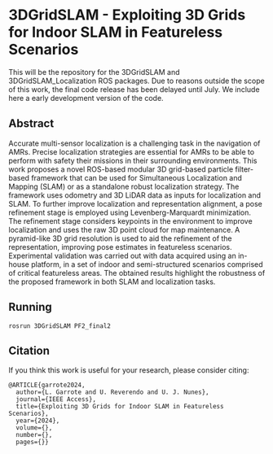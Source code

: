 # 3DGridSLAM - Exploiting 3D Grids for Indoor SLAM in Featureless Scenarios

This will be the repository for the 3DGridSLAM and 3DGridSLAM_Localization ROS packages.
Due to reasons outside the scope of this work, the final code release has been delayed until July. We include here a early development version of the code.

## Abstract

Accurate multi-sensor localization is a challenging task in the navigation of AMRs. Precise localization strategies are essential for AMRs to be able to perform with safety their missions in their surrounding environments. This work proposes a novel ROS-based modular 3D grid-based particle filter-based framework that can be used for Simultaneous Localization and Mapping (SLAM) or as a standalone robust localization strategy.
The framework uses odometry and 3D LiDAR data as inputs for localization and SLAM. To further improve localization and representation alignment, a pose refinement stage is employed using Levenberg-Marquardt minimization. The refinement stage considers keypoints in the environment to improve localization and uses the raw 3D point cloud for map maintenance. A pyramid-like 3D grid resolution is used to aid the refinement of the representation, improving pose estimates in featureless scenarios. Experimental validation was carried out with data acquired using an in-house platform, in a set of indoor and semi-structured scenarios comprised of critical featureless areas. The obtained results highlight the robustness of the proposed framework in both SLAM and localization tasks.

## Running 

```rosrun 3DGridSLAM PF2_final2```

## Citation

If you think this work is useful for your research, please consider citing:

```
@ARTICLE{garrote2024,
  author={L. Garrote and U. Reverendo and U. J. Nunes},
  journal={IEEE Access}, 
  title={Exploiting 3D Grids for Indoor SLAM in Featureless Scenarios}, 
  year={2024},
  volume={},
  number={},
  pages={}}

```
 
